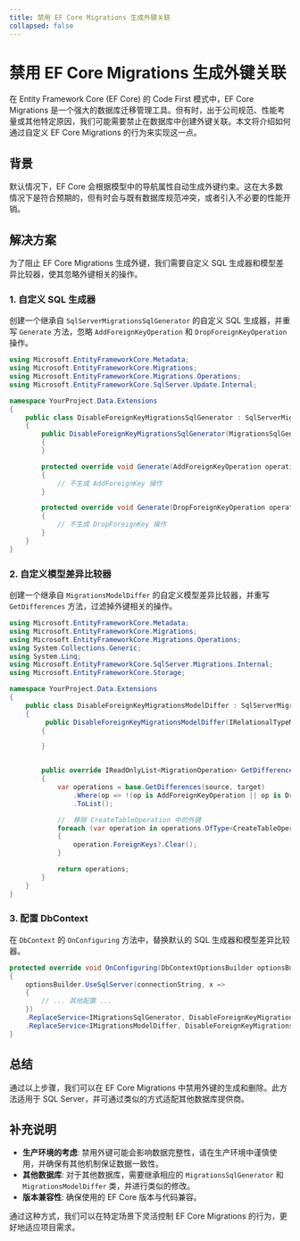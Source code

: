 ```yaml
---
title: 禁用 EF Core Migrations 生成外键关联
collapsed: false
---
```


# 禁用 EF Core Migrations 生成外键关联

在 Entity Framework Core (EF Core) 的 Code First 模式中，EF Core Migrations 是一个强大的数据库迁移管理工具。但有时，出于公司规范、性能考量或其他特定原因，我们可能需要禁止在数据库中创建外键关联。本文将介绍如何通过自定义 EF Core Migrations 的行为来实现这一点。

## 背景

默认情况下，EF Core 会根据模型中的导航属性自动生成外键约束。这在大多数情况下是符合预期的，但有时会与既有数据库规范冲突，或者引入不必要的性能开销。

## 解决方案

为了阻止 EF Core Migrations 生成外键，我们需要自定义 SQL 生成器和模型差异比较器，使其忽略外键相关的操作。

### 1. 自定义 SQL 生成器

创建一个继承自 `SqlServerMigrationsSqlGenerator` 的自定义 SQL 生成器，并重写 `Generate` 方法，忽略 `AddForeignKeyOperation` 和 `DropForeignKeyOperation` 操作。

```csharp
using Microsoft.EntityFrameworkCore.Metadata;
using Microsoft.EntityFrameworkCore.Migrations;
using Microsoft.EntityFrameworkCore.Migrations.Operations;
using Microsoft.EntityFrameworkCore.SqlServer.Update.Internal;

namespace YourProject.Data.Extensions
{
    public class DisableForeignKeyMigrationsSqlGenerator : SqlServerMigrationsSqlGenerator
    {
        public DisableForeignKeyMigrationsSqlGenerator(MigrationsSqlGeneratorDependencies dependencies, SqlServerCommandBatchPreparer commandBatchPreparer) : base(dependencies, commandBatchPreparer)
        {
        }

        protected override void Generate(AddForeignKeyOperation operation, IModel model, MigrationCommandListBuilder builder, bool terminate = true)
        {
            // 不生成 AddForeignKey 操作
        }

        protected override void Generate(DropForeignKeyOperation operation, IModel model, MigrationCommandListBuilder builder, bool terminate = true)
        {
            // 不生成 DropForeignKey 操作
        }
    }
}
```

### 2. 自定义模型差异比较器

创建一个继承自 `MigrationsModelDiffer` 的自定义模型差异比较器，并重写 `GetDifferences` 方法，过滤掉外键相关的操作。

```csharp
using Microsoft.EntityFrameworkCore.Metadata;
using Microsoft.EntityFrameworkCore.Migrations;
using Microsoft.EntityFrameworkCore.Migrations.Operations;
using System.Collections.Generic;
using System.Linq;
using Microsoft.EntityFrameworkCore.SqlServer.Migrations.Internal;
using Microsoft.EntityFrameworkCore.Storage;

namespace YourProject.Data.Extensions
{
    public class DisableForeignKeyMigrationsModelDiffer : SqlServerMigrationsModelDiffer
    {
         public DisableForeignKeyMigrationsModelDiffer(IRelationalTypeMappingSource typeMappingSource, IMigrationsAnnotationProvider migrationsAnnotationProvider, IMigrationsModelDiffer migrationsModelDiffer) : base(typeMappingSource, migrationsAnnotationProvider, migrationsModelDiffer)
        {

        }


        public override IReadOnlyList<MigrationOperation> GetDifferences(IModel source, IModel target)
        {
            var operations = base.GetDifferences(source, target)
                .Where(op => !(op is AddForeignKeyOperation || op is DropForeignKeyOperation))
                .ToList();

            //  移除 CreateTableOperation 中的外键
            foreach (var operation in operations.OfType<CreateTableOperation>())
            {
                operation.ForeignKeys?.Clear();
            }

            return operations;
        }
    }
}
```

### 3. 配置 DbContext

在 `DbContext` 的 `OnConfiguring` 方法中，替换默认的 SQL 生成器和模型差异比较器。

```csharp
protected override void OnConfiguring(DbContextOptionsBuilder optionsBuilder)
{
    optionsBuilder.UseSqlServer(connectionString, x =>
    {
        // ... 其他配置 ...
    })
    .ReplaceService<IMigrationsSqlGenerator, DisableForeignKeyMigrationsSqlGenerator>()
    .ReplaceService<IMigrationsModelDiffer, DisableForeignKeyMigrationsModelDiffer>();
}
```

## 总结

通过以上步骤，我们可以在 EF Core Migrations 中禁用外键的生成和删除。此方法适用于 SQL Server，并可通过类似的方式适配其他数据库提供商。

## 补充说明

- **生产环境的考虑**: 禁用外键可能会影响数据完整性，请在生产环境中谨慎使用，并确保有其他机制保证数据一致性。
- **其他数据库**: 对于其他数据库，需要继承相应的 `MigrationsSqlGenerator` 和 `MigrationsModelDiffer` 类，并进行类似的修改。
- **版本兼容性**: 确保使用的 EF Core 版本与代码兼容。

通过这种方式，我们可以在特定场景下灵活控制 EF Core Migrations 的行为，更好地适应项目需求。
